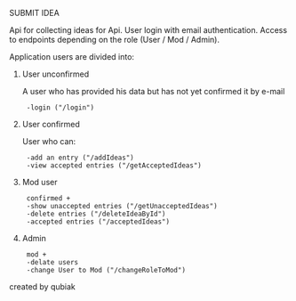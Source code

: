 
SUBMIT IDEA

Api for collecting ideas for Api. User login with email authentication.
Access to endpoints depending on the role (User / Mod / Admin).

Application users are divided into:
1) User unconfirmed 
   
    A user who has provided his data but has not yet confirmed it by e-mail
            
        -login ("/login")
2) User confirmed

    User who can:

        -add an entry ("/addIdeas")
        -view accepted entries ("/getAcceptedIdeas")
3) Mod
user 
        
        confirmed +
        -show unaccepted entries ("/getUnacceptedIdeas")
        -delete entries ("/deleteIdeaById")
        -accepted entries ("/acceptedIdeas")
   
4) Admin

        mod +
        -delate users
        -change User to Mod ("/changeRoleToMod")


created by qubiak